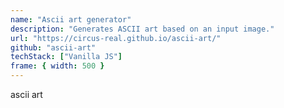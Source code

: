 ```yaml
---
name: "Ascii art generator"
description: "Generates ASCII art based on an input image."
url: "https://circus-real.github.io/ascii-art/"
github: "ascii-art"
techStack: ["Vanilla JS"]
frame: { width: 500 }
---
```


ascii art
